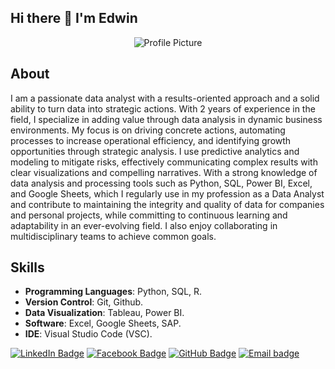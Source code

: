## Hi there 👋 I'm Edwin

<p align="center">
  <img src="184489-873483996_small.gif" alt="Profile Picture">
</p>

## About

I am a passionate data analyst with a results-oriented approach and a solid ability to turn data into strategic actions. With 2 years of experience in the field, I specialize in adding value through data analysis in dynamic business environments. My focus is on driving concrete actions, automating processes to increase operational efficiency, and identifying growth opportunities through strategic analysis. I use predictive analytics and modeling to mitigate risks, effectively communicating complex results with clear visualizations and compelling narratives. With a strong knowledge of data analysis and processing tools such as Python, SQL, Power BI, Excel, and Google Sheets, which I regularly use in my profession as a Data Analyst and contribute to maintaining the integrity and quality of data for companies and personal projects, while committing to continuous learning and adaptability in an ever-evolving field. I also enjoy collaborating in multidisciplinary teams to achieve common goals.
## Skills

- **Programming Languages**: Python, SQL, R.
- **Version Control**: Git, Github.
- **Data Visualization**: Tableau, Power BI.
- **Software**: Excel, Google Sheets, SAP.
- **IDE**: Visual Studio Code (VSC).

<a href="www.linkedin.com/in/edwinaguirre"><img src="https://img.shields.io/badge/LinkedIn-0A66C2?style=for-the-badge&logo=linkedin&logoColor=white" alt="LinkedIn Badge"></a>
<a href="https://www.facebook.com/EdwinMarcelenFacebook"><img src="https://img.shields.io/badge/Facebook-1877F2?style=for-the-badge&logo=facebook&logoColor=white" alt="Facebook Badge"></a>
<a href="https://github.com/DwinMarcel"><img src="https://img.shields.io/badge/GitHub-181717?style=for-the-badge&logo=github&logoColor=white" alt="GitHub Badge"></a>
<a href="mailto:edwinaguirrecastro01@gmail.com"><img src="https://img.shields.io/badge/Email-D14836?style=for-the-badge&logo=gmail&logoColor=white" alt="Email badge"></a>
